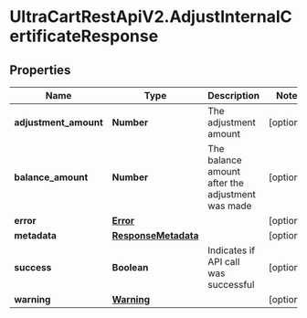 # UltraCartRestApiV2.AdjustInternalCertificateResponse

## Properties

Name | Type | Description | Notes
------------ | ------------- | ------------- | -------------
**adjustment_amount** | **Number** | The adjustment amount | [optional] 
**balance_amount** | **Number** | The balance amount after the adjustment was made | [optional] 
**error** | [**Error**](Error.md) |  | [optional] 
**metadata** | [**ResponseMetadata**](ResponseMetadata.md) |  | [optional] 
**success** | **Boolean** | Indicates if API call was successful | [optional] 
**warning** | [**Warning**](Warning.md) |  | [optional] 


